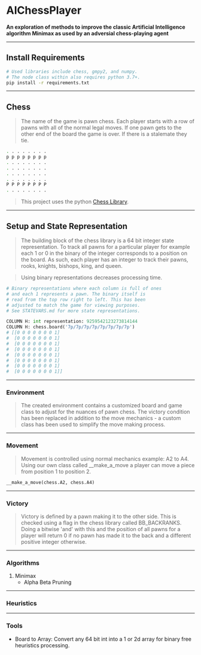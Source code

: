 # AIChessPlayer
**An exploration of methods to improve the classic Artificial Intelligence algorithm Minimax as used by an adversial chess-playing agent**

---
## Install Requirements
```bash
# Used libraries include chess, gmpy2, and numpy.
# The node class within also requires python 3.7+.
pip install -r requirements.txt
```
---
## Chess
> The name of the game is pawn chess. Each player starts with a row of pawns with all of the normal legal moves. If one pawn gets to the other
end of the board the game is over. If there is a stalemate they tie.

```bash
. . . . . . . .
p p p p p p p p
. . . . . . . .
. . . . . . . .
. . . . . . . .
. . . . . . . .
P P P P P P P P
. . . . . . . .
```

> This project uses the python [Chess Library](https://python-chess.readthedocs.io/en/latest/).

---
## Setup and State Representation
> The building block of the chess library is a 64 bit integer state representation. To track all pawns for a particular player for example each 1 or 0 in the binary of the integer corresponds to a position on the board. As such, each player has an integer to track their pawns, rooks, knights, bishops, king, and queen.

>Using binary representations decreases processing time.

```python
# Binary representations where each column is full of ones
# and each 1 represents a pawn. The binary itself is
# read from the top row right to left. This has been
# adjusted to match the game for viewing purposes.
# See STATEVARS.md for more state representations.

COLUMN H: int representation: 9259542123273814144
COLUMN H: chess.board('7p/7p/7p/7p/7p/7p/7p/7p')
# [[0 0 0 0 0 0 0 1]
#  [0 0 0 0 0 0 0 1]
#  [0 0 0 0 0 0 0 1]
#  [0 0 0 0 0 0 0 1]
#  [0 0 0 0 0 0 0 1]
#  [0 0 0 0 0 0 0 1]
#  [0 0 0 0 0 0 0 1]
#  [0 0 0 0 0 0 0 1]]
```
---
### Environment
> The created environment contains a customized board and game class to adjust for the nuances of pawn chess. The victory condition has been replaced in addition to the move mechanics - a custom class has been used to simplify the move making process.
---
### Movement
> Movement is controlled using normal mechanics example: A2 to A4. Using our own class called __make_a_move a player can move a piece from position 1 to position 2.
```python
__make_a_move(chess.A2, chess.A4)
```
---
### Victory
> Victory is defined by a pawn making it to the other side. This is checked using a flag in the chess library called BB_BACKRANKS. Doing a bitwise 'and' with this and the position of all pawns for a player will return 0 if no pawn has made it to the back and a different positive integer otherwise.
---
### Algorithms
1. Minimax
    - Alpha Beta Pruning
---
### Heuristics

---
### Tools
- Board to Array: Convert any 64 bit int into a 1 or 2d array for binary free heuristics processing.
